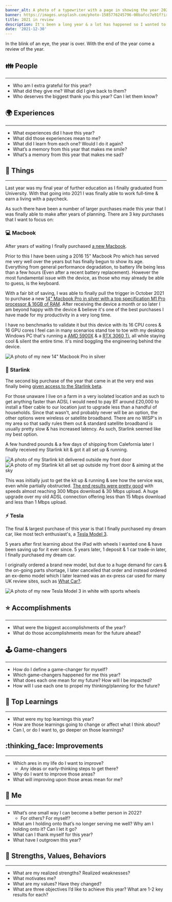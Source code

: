 ```yaml
---
banner_alt: A photo of a typewriter with a page in showing the year 2021 in large font
banner: https://images.unsplash.com/photo-1585776245796-00bafcc7e91f?ixlib=rb-1.2.1&ixid=MnwxMjA3fDB8MHxwaG90by1wYWdlfHx8fGVufDB8fHx8&auto=format&fit=crop&w=2670&q=80
title: 2021 in review
description: It's been a long year & a lot has happened so I wanted to recap it all
date: '2021-12-30'
---
```


In the blink of an eye, the year is over. With the end of the year come a review of the year.

## :family: People

---

-   Who am I extra grateful for this year?
-   What did they give me? What did I give back to them?
-   Who deserves the biggest thank you this year? Can I let them know?

## :earth_africa: Experiences

---

-   What experiences did I have this year?
-   What did those experiences mean to me?
-   What did I learn from each one? Would I do it again?
-   What’s a memory from this year that makes me smile?
-   What’s a memory from this year that makes me sad?

## :iphone: Things

---

Last year was my final year of further education as I finally graduated from University. With that going into 2021 I was finally able to work full-time & earn a living with a paycheck.

As such there have been a number of larger purchases made this year that I was finally able to make after years of planning. There are 3 key purchases that I want to focus on:

### :computer: Macbook

After years of waiting I finally purchased [a new Macbook](https://twitter.com/nurodev/status/1463474778304622597?s=20).

Prior to this I have been using a 2016 15" Macbook Pro which has served me very well over the years but has finally begun to show its age. Everything from general performance degradation, to battery life being less than a few hours (Even after a recent battery replacement). However the most fundamental issue with the device, as those who may already be able to guess, is the keyboard.

With a fair bit of saving, I was able to finally pull the trigger in October 2021 to purchase a new [14" Macbook Pro in silver with a top specification M1 Pro processor & 16GB of RAM](https://www.apple.com/uk/shop/buy-mac/macbook-pro/14-inch-silver-8-core-cpu-14-core-gpu-512gb#). After receiving the device a month or so later I am beyond happy with the device & believe it's one of the best purchases I have made for my productivity in a very long time.

I have no benchmarks to validate it but this device with its 16 CPU cores & 16 GPU cores I feel can in many scenarios stand toe to toe with my desktop Windows PC that's running a [AMD 5900X](https://www.amd.com/en/products/cpu/amd-ryzen-9-5900x) & a [RTX 3060 Ti](https://www.nvidia.com/en-gb/geforce/graphics-cards/30-series/rtx-3060-3060ti/), all while staying cool & silent the entire time. It's mind boggling the engineering behind the device.

![A photo of my new 14" Macbook Pro in silver](/blog/2021_in_review/macbook.jpg 'A photo of my new 14" Macbook Pro in silver')

### :satellite: Starlink

The second big purchase of the year that came in at the very end was finally being [given access to the Starlink beta](https://twitter.com/nurodev/status/1468695438098374656?s=20).

For those unaware I live on a farm in a very isolated location and as such to get anything faster than ADSL I would need to pay BT around £20,000 to install a fiber cable to our location just to upgrade less than a handful of households. Since that wasn't, and probably never will be an option, the other options were wireless or satellite broadband. There are no WISP's in my area so that sadly rules them out & standard satellite broadband is usually pretty slow & has increased latency. As such, Starlink seemed like my best option.

A few hundred pounds & a few days of shipping from Calefornia later I finally received my Starlink kit & got it all set up & running.

![A photo of my Starlink kit delivered outside my front door](/blog/2021_in_review/starlink_box.jpg 'A photo of my Starlink kit delivered outside my front door')
![A photo of my Starlink kit all set up outside my front door & aiming at the sky](/blog/2021_in_review/starlink_set_up.jpg 'A photo of my Starlink kit all set up outside my front door & aiming at the sky')

This was initially just to get the kit up & running & see how the service was, even while partially obstructed. [The end results were pretty good](https://twitter.com/nurodev/status/1472865360122634244) with speeds almost reaching 300 Mbps download & 30 Mbps upload. A huge upgrade over my old ADSL connection offering less than 15 Mbps download and less than 1 Mbps upload.

### :zap: Tesla

The final & largest purchase of this year is that I finally purchased my dream car, like most tech enthusiast's, a [Tesla Model 3](https://www.tesla.com/model3).

5 years after first learning about the iPad with wheels I wanted one & have been saving up for it ever since. 5 years later, 1 deposit & 1 car trade-in later, I finally purchased my dream car.

I originally ordered a brand new model, but due to a huge demand for cars & the on-going parts shortage, I later cancelled that order and instead ordered an ex-demo model which I later learned was an ex-press car used for many UK review sites, such as [What Car?](https://www.youtube.com/watch?v=kHw3bfydrLM).

![A photo of my new Tesla Model 3 in white with sports wheels](/blog/2021_in_review/tesla.jpg 'A photo of my new Tesla Model 3 in white with sports wheels')

## :star: Accomplishments

---

-   What were the biggest accomplishments of the year?
-   What do those accomplishments mean for the future ahead?

## :joystick: Game-changers

---

-   How do I define a game-changer for myself?
-   Which game-changers happened for me this year?
-   What does each one mean for my future? How will I be impacted?
-   How will I use each one to propel my thinking/planning for the future?

## :book: Top Learnings

---

-   What were my top learnings this year?
-   How are those learnings going to change or affect what I think about?
-   Can I, or do I want to, go deeper on those learnings?

## :thinking_face: Improvements

---

-   Which ares in my life do I want to improve?
    -   Any ideas or early-thinking steps to get there?
-   Why do I want to improve those areas?
-   What will improving upon those areas mean for me?

## :wave: Me

---

-   What’s one small way I can become a better person in 2022?
    -   For others? For myself?
-   What am I holding onto that’s no longer serving me well? Why am I holding onto it? Can I let it go?
-   What can I thank myself for this year?
-   What have I outgrown this year?

## :muscle: Strengths, Values, Behaviors

---

-   What are my realized strengths? Realized weaknesses?
-   What motivates me?
-   What are my values? Have they changed?
-   What are three objectives I’d like to achieve this year? What are 1-2 key results for each?
